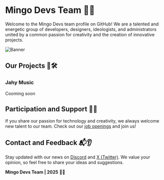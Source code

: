 # Mingo Devs Team 🚀🌟

Welcome to the Mingo Devs team profile on GitHub! We are a talented and energetic group of developers, designers, ideologists, and administrators united by a common passion for creativity and the creation of innovative projects.

![Banner](https://i.postimg.cc/fLSWTp0v/d80ac40d-f28f-4bd9-a260-c0065f9754f653.png)

## Our Projects 🚀🛠️

### Jahy Music

Cooming soon

## Participation and Support 🤝💼

If you share our passion for technology and creativity, we always welcome new talent to our team. Check out our [job openings](https://discord.gg/JACFfNHdYF) and join us!

## Contact and Feedback 📬👂

Stay updated with our news on [Discord](https://discord.gg/JACFfNHdYF) and [X (Twitter)](https://twitter.com/mingo_offical). We value your opinion, so feel free to share your ideas and suggestions.

**Mingo Devs Team | 2025** 🚀🌟
